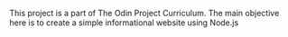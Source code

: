This project is a part of The Odin Project Curriculum. The main objective here is to create a simple informational website using Node.js
